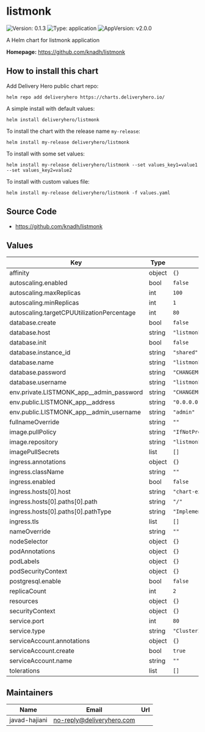 # listmonk

![Version: 0.1.3](https://img.shields.io/badge/Version-0.1.3-informational?style=flat-square) ![Type: application](https://img.shields.io/badge/Type-application-informational?style=flat-square) ![AppVersion: v2.0.0](https://img.shields.io/badge/AppVersion-v2.0.0-informational?style=flat-square)

A Helm chart for listmonk application

**Homepage:** <https://github.com/knadh/listmonk>

## How to install this chart

Add Delivery Hero public chart repo:

```console
helm repo add deliveryhero https://charts.deliveryhero.io/
```

A simple install with default values:

```console
helm install deliveryhero/listmonk
```

To install the chart with the release name `my-release`:

```console
helm install my-release deliveryhero/listmonk
```

To install with some set values:

```console
helm install my-release deliveryhero/listmonk --set values_key1=value1 --set values_key2=value2
```

To install with custom values file:

```console
helm install my-release deliveryhero/listmonk -f values.yaml
```

## Source Code

* <https://github.com/knadh/listmonk>

## Values

| Key | Type | Default | Description |
|-----|------|---------|-------------|
| affinity | object | `{}` |  |
| autoscaling.enabled | bool | `false` |  |
| autoscaling.maxReplicas | int | `100` |  |
| autoscaling.minReplicas | int | `1` |  |
| autoscaling.targetCPUUtilizationPercentage | int | `80` |  |
| database.create | bool | `false` |  |
| database.host | string | `"listmonkdb.example.com"` |  |
| database.init | bool | `false` |  |
| database.instance_id | string | `"shared"` |  |
| database.name | string | `"listmonk"` |  |
| database.password | string | `"CHANGEME"` |  |
| database.username | string | `"listmonk"` |  |
| env.private.LISTMONK_app__admin_password | string | `"CHANGEME"` |  |
| env.public.LISTMONK_app__address | string | `"0.0.0.0:9090"` |  |
| env.public.LISTMONK_app__admin_username | string | `"admin"` |  |
| fullnameOverride | string | `""` |  |
| image.pullPolicy | string | `"IfNotPresent"` |  |
| image.repository | string | `"listmonk/listmonk"` |  |
| imagePullSecrets | list | `[]` |  |
| ingress.annotations | object | `{}` |  |
| ingress.className | string | `""` |  |
| ingress.enabled | bool | `false` |  |
| ingress.hosts[0].host | string | `"chart-example.local"` |  |
| ingress.hosts[0].paths[0].path | string | `"/"` |  |
| ingress.hosts[0].paths[0].pathType | string | `"ImplementationSpecific"` |  |
| ingress.tls | list | `[]` |  |
| nameOverride | string | `""` |  |
| nodeSelector | object | `{}` |  |
| podAnnotations | object | `{}` |  |
| podLabels | object | `{}` |  |
| podSecurityContext | object | `{}` |  |
| postgresql.enable | bool | `false` |  |
| replicaCount | int | `2` |  |
| resources | object | `{}` |  |
| securityContext | object | `{}` |  |
| service.port | int | `80` |  |
| service.type | string | `"ClusterIP"` |  |
| serviceAccount.annotations | object | `{}` |  |
| serviceAccount.create | bool | `true` |  |
| serviceAccount.name | string | `""` |  |
| tolerations | list | `[]` |  |

## Maintainers

| Name | Email | Url |
| ---- | ------ | --- |
| javad-hajiani | no-reply@deliveryhero.com |  |
